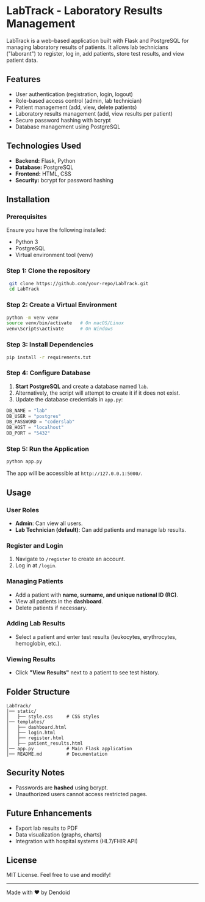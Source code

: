 # LabTrack - Laboratory Results Management

LabTrack is a web-based application built with Flask and PostgreSQL for managing laboratory results of patients. It allows lab technicians ("laborant") to register, log in, add patients, store test results, and view patient data.

## Features
- User authentication (registration, login, logout)
- Role-based access control (admin, lab technician)
- Patient management (add, view, delete patients)
- Laboratory results management (add, view results per patient)
- Secure password hashing with bcrypt
- Database management using PostgreSQL

## Technologies Used
- **Backend:** Flask, Python
- **Database:** PostgreSQL
- **Frontend:** HTML, CSS
- **Security:** bcrypt for password hashing

## Installation

### Prerequisites
Ensure you have the following installed:
- Python 3
- PostgreSQL
- Virtual environment tool (venv)

### Step 1: Clone the repository
```sh
 git clone https://github.com/your-repo/LabTrack.git
 cd LabTrack
```

### Step 2: Create a Virtual Environment
```sh
python -m venv venv
source venv/bin/activate   # On macOS/Linux
venv\Scripts\activate      # On Windows
```

### Step 3: Install Dependencies
```sh
pip install -r requirements.txt
```

### Step 4: Configure Database
1. **Start PostgreSQL** and create a database named `lab`.
2. Alternatively, the script will attempt to create it if it does not exist.
3. Update the database credentials in `app.py`:
```python
DB_NAME = "lab"
DB_USER = "postgres"
DB_PASSWORD = "coderslab"
DB_HOST = "localhost"
DB_PORT = "5432"
```

### Step 5: Run the Application
```sh
python app.py
```

The app will be accessible at `http://127.0.0.1:5000/`.

## Usage

### User Roles
- **Admin**: Can view all users.
- **Lab Technician (default)**: Can add patients and manage lab results.

### Register and Login
1. Navigate to `/register` to create an account.
2. Log in at `/login`.

### Managing Patients
- Add a patient with **name, surname, and unique national ID (RC)**.
- View all patients in the **dashboard**.
- Delete patients if necessary.

### Adding Lab Results
- Select a patient and enter test results (leukocytes, erythrocytes, hemoglobin, etc.).

### Viewing Results
- Click **"View Results"** next to a patient to see test history.

## Folder Structure
```
LabTrack/
│── static/
│   ├── style.css     # CSS styles
│── templates/
│   ├── dashboard.html
│   ├── login.html
│   ├── register.html
│   ├── patient_results.html
│── app.py            # Main Flask application
│── README.md         # Documentation
```

## Security Notes
- Passwords are **hashed** using bcrypt.
- Unauthorized users cannot access restricted pages.

## Future Enhancements
- Export lab results to PDF
- Data visualization (graphs, charts)
- Integration with hospital systems (HL7/FHIR API)

## License
MIT License. Feel free to use and modify!

---
Made with ❤️ by Dendoid

